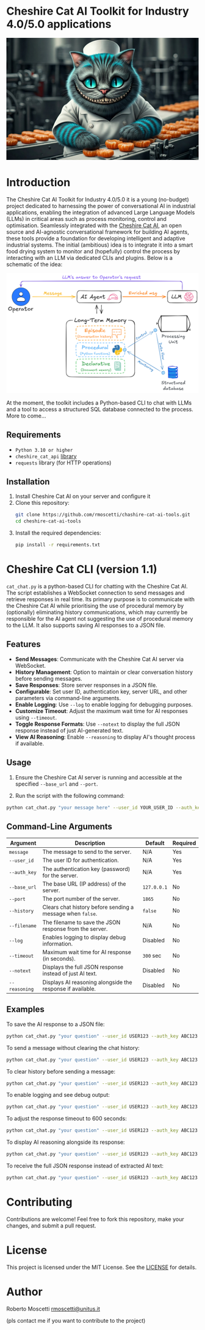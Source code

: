 # Cheshire Cat AI Toolkit for Industry 4.0/5.0 applications
![Cheshire Cat 4.0](images/cheshire_cat_4.0.png)

# Introduction
The Cheshire Cat AI Toolkit for Industry 4.0/5.0 it is a young (no-budget) project dedicated to harnessing the power of conversational AI in industrial applications, enabling the integration of advanced Large Language Models (LLMs) in critical areas such as process monitoring, control and optimisation. Seamlessly integrated with the [Cheshire Cat AI](https://cheshire-cat-ai.github.io/docs/), an open source and AI-agnostic conversational framework for building AI agents, these tools provide a foundation for developing intelligent and adaptive industrial systems.
The initial (ambitious) idea is to integrate it into a smart food drying system to monitor and (hopefully) control the process by interacting with an LLM via dedicated CLIs and plugins.
Below is a schematic of the idea:

![Cheshire Cat 4.0](images/agent_4.png)

At the moment, the toolkit includes a Python-based CLI to chat with LLMs and a tool to access a structured SQL database connected to the process.
More to come...

## Requirements
- `Python 3.10 or higher`
- `cheshire_cat_api` [library](https://github.com/cheshire-cat-ai/api-client-py/tree/main)
- `requests` library (for HTTP operations)

## Installation
1. Install Cheshire Cat AI on your server and configure it
2. Clone this repository:
    ```bash
    git clone https://github.com/rmoscetti/chashire-cat-ai-tools.git
    cd cheshire-cat-ai-tools
    ```
3. Install the required dependencies:
    ```bash
    pip install -r requirements.txt
    ```

# Cheshire Cat CLI (version 1.1)
`cat_chat.py` is a python-based CLI for chatting with the Cheshire Cat AI. The script establishes a WebSocket connection to send messages and retrieve responses in real time. Its primary purpose is to communicate with the Cheshire Cat AI while prioritising the use of procedural memory by (optionally) eliminating history communications, which may currently be responsible for the AI agent not suggesting the use of procedural memory to the LLM. It also supports saving AI responses to a JSON file.

## Features
- **Send Messages**: Communicate with the Cheshire Cat AI server via WebSocket.
- **History Management**: Option to maintain or clear conversation history before sending messages.
- **Save Responses**: Store server responses in a JSON file.
- **Configurable**: Set user ID, authentication key, server URL, and other parameters via command-line arguments.
- **Enable Logging**: Use `--log` to enable logging for debugging purposes.
- **Customize Timeout**: Adjust the maximum wait time for AI responses using `--timeout`.
- **Toggle Response Formats**: Use `--notext` to display the full JSON response instead of just AI-generated text.
- **View AI Reasoning**: Enable `--reasoning` to display AI's thought process if available.

## Usage
1. Ensure the Cheshire Cat AI server is running and accessible at the specified `--base_url` and `--port`.

2. Run the script with the following command:
```bash
python cat_chat.py "your message here" --user_id YOUR_USER_ID --auth_key YOUR_AUTH_KEY [OPTIONS]
```

## Command-Line Arguments

| Argument      | Description                                                     | Default     | Required |
|--------------|-----------------------------------------------------------------|-------------|----------|
| `message`     | The message to send to the server.                             | N/A         | Yes      |
| `--user_id`   | The user ID for authentication.                                | N/A         | Yes      |
| `--auth_key`  | The authentication key (password) for the server.              | N/A         | Yes      |
| `--base_url`  | The base URL (IP address) of the server.                        | `127.0.0.1` | No       |
| `--port`      | The port number of the server.                                 | `1865`      | No       |
| `--history`   | Clears chat history before sending a message when `false`.     | `false`     | No       |
| `--filename`  | The filename to save the JSON response from the server.        | N/A         | No       |
| `--log`       | Enables logging to display debug information.                  | Disabled    | No       |
| `--timeout`   | Maximum wait time for AI response (in seconds).                | `300` sec   | No       |
| `--notext`    | Displays the full JSON response instead of just AI text.       | Disabled    | No       |
| `--reasoning` | Displays AI reasoning alongside the response if available.     | Disabled    | No       |

## Examples
To save the AI response to a JSON file:
```bash
python cat_chat.py "your question" --user_id USER123 --auth_key ABC123 --filename response.json
```
To send a message without clearing the chat history:
```bash
python cat_chat.py "your question" --user_id USER123 --auth_key ABC123 --history
```
To clear history before sending a message:
```bash
python cat_chat.py "your question" --user_id USER123 --auth_key ABC123
```
To enable logging and see debug output:
```bash
python cat_chat.py "your question" --user_id USER123 --auth_key ABC123 --log
```
To adjust the response timeout to 600 seconds:
```bash
python cat_chat.py "your question" --user_id USER123 --auth_key ABC123 --timeout 600
```
To display AI reasoning alongside its response:
```bash
python cat_chat.py "your question" --user_id USER123 --auth_key ABC123 --reasoning
```
To receive the full JSON response instead of extracted AI text:
```bash
python cat_chat.py "your question" --user_id USER123 --auth_key ABC123 --notext
```

# Contributing
Contributions are welcome! Feel free to fork this repository, make your changes, and submit a pull request.

# License
This project is licensed under the MIT License. See the [LICENSE](https://choosealicense.com/licenses/mit/) for details.

# Author
Roberto Moscetti rmoscetti@unitus.it

(pls contact me if you want to contribute to the project)
